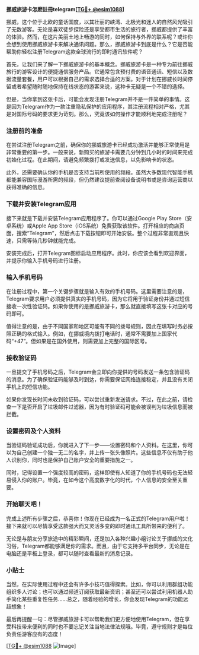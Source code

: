 **挪威旅游卡怎麽註冊telegram[[TG💪+ @esim1088](https://t.me/s/esim1088)]**

挪威，这个位于北欧的童话国度，以其壮丽的峡湾、北极光和迷人的自然风光吸引了无数游客。无论是喜欢徒步探险还是享受都市生活的旅行者，挪威都提供了丰富的体验。然而，在这片美丽土地上畅游的同时，如何保持与外界的联系呢？或许你会想到使用挪威旅游卡来解决通讯问题。那么，挪威旅游卡到底是什么？它是否能帮助你轻松注册Telegram这款全球流行的即时通讯软件呢？

首先，让我们来了解一下挪威旅游卡的基本概念。挪威旅游卡是一种专为前往挪威旅行的游客设计的便捷通信服务产品。它通常包含预付费的语音通话、短信以及数据流量套餐，用户可以根据自己的需求选择合适的方案。对于计划在挪威长时间停留或者希望随时随地保持在线状态的游客来说，这种卡无疑是一个不错的选择。

但是，当你拿到这张卡后，可能会发现注册Telegram并不是一件简单的事情。这是因为Telegram作为一款注重隐私保护的应用程序，其注册流程相对严格，尤其是对国际号码的要求更为苛刻。那么，究竟该如何操作才能顺利地完成注册呢？

### 注册前的准备

在尝试注册Telegram之前，确保你的挪威旅游卡已经成功激活并能够正常使用是非常重要的第一步。一般来说，新购买的旅游卡需要几分钟到几小时的时间来完成初始化过程。在此期间，请避免频繁拨打或发送信息，以免影响卡的状态。

此外，还需要确认你的手机是否支持当前所使用的频段。虽然大多数现代智能手机都能兼容国际漫游所需的频段，但仍然建议提前查阅设备说明书或是咨询运营商以获得准确的信息。

### 下载并安装Telegram应用

接下来就是下载并安装Telegram应用程序了。你可以通过Google Play Store（安卓系统）或Apple App Store（iOS系统）免费获取该软件。打开相应的商店页面，搜索“Telegram”，然后点击下载按钮即可开始安装。整个过程非常直观且快速，只需等待几秒钟就能完成。

安装完成后，打开Telegram图标启动应用程序。此时，你应该会看到欢迎界面，并提示你输入手机号码进行注册。

### 输入手机号码

在注册过程中，第一个关键步骤就是输入有效的手机号码。这里需要注意的是，Telegram要求用户必须提供真实的手机号码，因为它将用于验证身份并通过短信接收一次性验证码。如果你使用的是挪威旅游卡，那么就直接填写这张卡对应的号码即可。

值得注意的是，由于不同国家和地区可能有不同的拨号规则，因此在填写时务必按照正确的格式输入。例如，在挪威境内拨打电话时，通常不需要加上国家代码“+47”。但如果是在国外使用，则需要加上完整的国际区号。

### 接收验证码

一旦提交了手机号码之后，Telegram会立即向你提供的号码发送一条包含验证码的消息。为了确保验证码能够及时到达，你需要保证网络连接稳定，并且没有关闭手机上的短信功能。

如果你发现长时间未收到验证码，可以尝试重新发送请求。不过，在此之前，请检查一下是否开启了垃圾邮件过滤器，因为有时验证码可能会被误判为垃圾信息而被拦截。

### 设置密码及个人资料

当验证码验证成功后，你就进入了下一步——设置密码和个人资料。在这里，你可以为自己创建一个独一无二的名字，并上传一张头像照片。这些信息不仅有助于他人识别你，同时也是保护自己账户安全的重要措施之一。

同时，记得设置一个强度较高的密码，这样即使有人知道了你的手机号码也无法轻易侵入你的账户。毕竟，在如今这个高度数字化的时代，个人信息的安全至关重要。

### 开始聊天吧！

完成上述所有步骤之后，恭喜你！你现在已经成为一名正式的Telegram用户啦！接下来就可以尽情享受这款强大而又灵活多变的即时通讯工具所带来的便利了。

无论是与朋友分享旅途中的精彩瞬间，还是加入各种兴趣小组讨论关于挪威的文化习俗，Telegram都能够满足你的需求。而且，由于它支持多平台同步，无论是在电脑还是平板上登录，都可以随时查看最新的消息记录。

### 小贴士

当然，在实际使用过程中还会有许多小技巧值得探索。比如，你可以利用群组功能组织多人讨论；也可以通过频道订阅获取最新资讯；甚至还可以尝试利用机器人助手简化某些重复性任务……总之，随着经验的增长，你会发现Telegram的功能远超想象！

最后再提醒一句：尽管挪威旅游卡可以帮助我们更方便地使用Telegram，但在享受科技带来便利的同时也不要忘记关注当地法律法规哦。毕竟，遵守规则才是每位负责任游客应有的态度！

[[TG💪+ @esim1088](https://t.me/s/esim1088) ![Image](https://i.postimg.cc/4NQfJmqS/Snipaste-2025-05-13-00-14-12.png)]